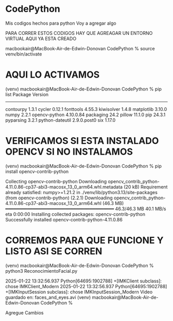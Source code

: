 # CodePython
Mis codigos hechos para python
Voy a agregar algo

PARA CORRER ESTOS CODIGOS HAY QUE AGREAGAR UN ENTORNO VIRTUAL AQUI YA ESTA CREADO


macbookair@MacBook-Air-de-Edwin-Donovan CodePython % source venv/bin/activate
# AQUI LO ACTIVAMOS 

(venv) macbookair@MacBook-Air-de-Edwin-Donovan CodePython % pip list
Package         Version
--------------- -----------
contourpy       1.3.1
cycler          0.12.1
fonttools       4.55.3
kiwisolver      1.4.8
matplotlib      3.10.0
numpy           2.2.1
opencv-python   4.10.0.84
packaging       24.2
pillow          11.1.0
pip             24.3.1
pyparsing       3.2.1
python-dateutil 2.9.0.post0
six             1.17.0
# VERIFICAMOS SI ESTA INSTALADO OPENCV SI NO INSTALAMOS
(venv) macbookair@MacBook-Air-de-Edwin-Donovan CodePython % pip install opencv-contrib-python

Collecting opencv-contrib-python
  Downloading opencv_contrib_python-4.11.0.86-cp37-abi3-macosx_13_0_arm64.whl.metadata (20 kB)
Requirement already satisfied: numpy>=1.21.2 in ./venv/lib/python3.13/site-packages (from opencv-contrib-python) (2.2.1)
Downloading opencv_contrib_python-4.11.0.86-cp37-abi3-macosx_13_0_arm64.whl (46.3 MB)
   ━━━━━━━━━━━━━━━━━━━━━━━━━━━━━━━━━━━━━━━━ 46.3/46.3 MB 40.1 MB/s eta 0:00:00
Installing collected packages: opencv-contrib-python
Successfully installed opencv-contrib-python-4.11.0.86

# CORREMOS PARA QUE FUNCIONE Y LISTO ASI SE CORREN
(venv) macbookair@MacBook-Air-de-Edwin-Donovan CodePython % python3 ReconocimientoFacial.py

2025-01-22 13:32:56.937 Python[64695:1902788] +[IMKClient subclass]: chose IMKClient_Modern
2025-01-22 13:32:56.937 Python[64695:1902788] +[IMKInputSession subclass]: chose IMKInputSession_Modern
Video guardado en: faces_and_eyes.avi
(venv) macbookair@MacBook-Air-de-Edwin-Donovan CodePython %    

Agregue Cambios